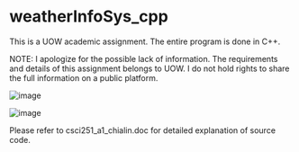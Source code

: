 # weatherInfoSys_cpp
This is a UOW academic assignment. The entire program is done in C++.

NOTE: I apologize for the possible lack of information. 
The requirements and details of this assignment belongs to UOW. I do not hold rights to share the full information on a public platform. 


![image](https://user-images.githubusercontent.com/66919203/84800394-59384480-b030-11ea-9b8a-ea2e771aa0e6.png)

![image](https://user-images.githubusercontent.com/66919203/84800425-648b7000-b030-11ea-8449-d33482cf4256.png)


Please refer to csci251_a1_chialin.doc for detailed explanation of source code.
